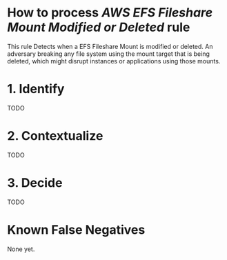 # How to process *AWS EFS Fileshare Mount Modified or Deleted* rule
This rule Detects when a EFS Fileshare Mount is modified or deleted. An adversary breaking any file system using the mount target that is being deleted, which might disrupt instances or applications using those mounts.

# 1. Identify
TODO

# 2. Contextualize
TODO

# 3. Decide
TODO

# Known False Negatives
None yet.
